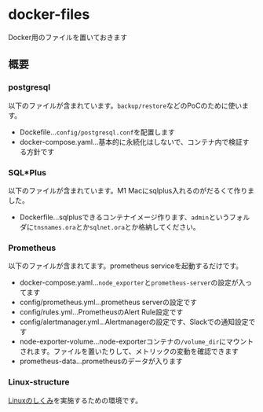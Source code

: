 # docker-files
Docker用のファイルを置いておきます

## 概要
### postgresql
以下のファイルが含まれています。`backup/restore`などのPoCのために使います。
- Dockefile…`config/postgresql.conf`を配置します
- docker-compose.yaml…基本的に永続化はしないで、コンテナ内で検証する方針です

### SQL\*Plus
以下のファイルが含まれています。M1 Macにsqlplus入れるのがだるくて作りました。
- Dockerfile…sqlplusできるコンテナイメージ作ります、`admin`というフォルダに`tnsnames.ora`とか`sqlnet.ora`とか格納してください。

### Prometheus
以下のファイルが含まれてます。prometheus serviceを起動するだけです。
- docker-compose.yaml…`node_exporter`と`prometheus-server`の設定が入ってます
- config/prometheus.yml…prometheus serverの設定です
- config/rules.yml…PrometheusのAlert Rule設定です
- config/alertmanager.yml…Alertmanagerの設定です、Slackでの通知設定です
- node-exporter-volume…node-exporterコンテナの`/volume_dir`にマウントされます。ファイルを置いたりして、メトリックの変動を確認できます
- prometheus-data…prometheusのデータが入ります

### Linux-structure
[Linuxのしくみ](https://gihyo.jp/book/2022/978-4-297-13148-7)を実施するための環境です。